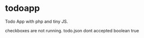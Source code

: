 # todoapp
Todo App with php and tiny JS.

checkboxes are not running. 
todo.json dont accepted boolean true
